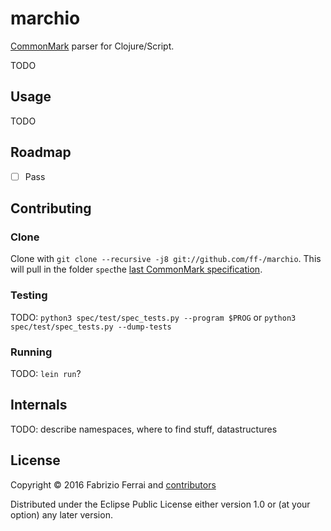# marchio

[CommonMark](http://commonmark.org/) parser for Clojure/Script.

TODO

## Usage

TODO

## Roadmap

- [ ] Pass 

## Contributing

### Clone

Clone with `git clone --recursive -j8 git://github.com/ff-/marchio`.
This will pull in the folder `spec`the 
[last CommonMark specification](https://github.com/jgm/CommonMark). 

### Testing

TODO:
`python3 spec/test/spec_tests.py --program $PROG`
or
`python3 spec/test/spec_tests.py --dump-tests`

### Running

TODO: `lein run`?

## Internals

TODO: describe namespaces, where to find stuff, datastructures

## License

Copyright © 2016 Fabrizio Ferrai and 
[contributors](https://github.com/ff-/marchio/graphs/contributors)

Distributed under the Eclipse Public License either version 1.0 or (at
your option) any later version.